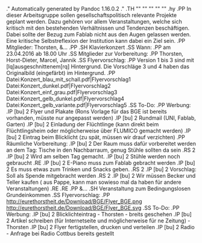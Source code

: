 .\" Automatically generated by Pandoc 1.16.0.2
.\"
.TH "" "" "" "" ""
.hy
.PP
In dieser Arbeitsgruppe sollen gesellschaftspolitisch relevante Projekte
geplant werden.
Dazu gehören vor allem Veranstaltungen, welche sich kritisch mit den
bestehenden Verhältnissen und Tendenzen beschäftigen.
Dabei sollte der Bezug zum Fablab nicht aus den Augen gelassen werden.
Eine kritische Selbstreflexion der Institution kann dabei ein Ziel sein.
.PP
Mitglieder: Thorsten, \&...
.PP
.SH Klavierkonzert
.SS Wann:
.PP
am 23.04.2016 ab 18.00 Uhr
.SS Mitglieder zur Vorbereitung:
.PP
Thorsten, Horst\-Dieter, Marcel, Jannik
.SS Flyervorschlag:
.PP
Version 1 bis 3 sind mit \[lq]ausgeschnittenem\[rq] Hintergrund.
Die Vorschläge 3 und 4 haben das Originalbild (eingefärbt) im
Hintergrund.
.PP
Datei:Konzert_blau_mit_schall.pdf|Flyervorschlag1
Datei:Konzert_dunkel.pdf|Flyervorschlag2
Datei:Konzert_einf_grau.pdf|Flyervorschlag3
Datei:Konzert_gelb_dunkel.pdf|Flyervorschlag4
Datei:Konzert_gelb_variante.pdf|Flyervorschlag5
.SS To\-Do:
.PP
Werbung:
.IP \[bu] 2
Flyer und Plakate (Rons Vorlage für das BGE ist bereits vorhanden,
müsste nur angepasst werden)
.IP \[bu] 2
Rundmail (UNI, Fablab, Garten)
.IP \[bu] 2
Einladung der Flüchtlinge (kann direkt beim Flüchtlingsheim oder
möglicherweise über FLUMICO gemacht werden)
.IP \[bu] 2
Eintrag beim Blicklicht (zu spät, müssen wir drauf verzichten)
.PP
Räumliche Vorbereitung:
.IP \[bu] 2
Der Raum muss dafür vorbereitet werden an dem Tag: Tische in den
Nachbarraum, genug Stühle sollten da sein
.RS 2
.IP \[bu] 2
Wird am selben Tag gemacht.
.IP \[bu] 2
Stühle werden noch gebraucht
.RE
.IP \[bu] 2
E\-Piano muss zum Fablab gebracht werden
.IP \[bu] 2
Es muss etwas zum Trinken und Snacks geben.
.RS 2
.IP \[bu] 2
Vorschlag: Soll als Spende mitgebracht werden
.RS 2
.IP \[bu] 2
Wir müssen Becker und Teller kaufen ( aus Pappe, kann man sowieso mal da
haben für andere Veranstaltungen)
.RE
.RE
.PP
\&...
.SH Veranstaltung zum Bedingungslosen Grundeinkommen
.SS Flyervorschlag:
.PP
<http://eurethorstheit.de/Download/BGE/Flyer_BGE.png>
<http://eurethorstheit.de/Download/BGE/Flyer_BGE.svg>
.SS To\-Do:
.PP
Werbung:
.IP \[bu] 2
Blicklichteintrag \- Thorsten \- breits geschehen
.IP \[bu] 2
Artikel schreiben (für Internetseite und möglicherweise für ne Zeitung)
\- Thorsten
.IP \[bu] 2
Flyer fertigstellen, drucken und verteilen
.IP \[bu] 2
Radio \- Anfrage bei Radio Cottbus bereits gestellt
